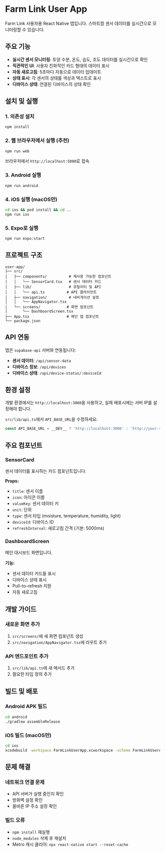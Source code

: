 # Farm Link User App

Farm Link 사용자용 React Native 앱입니다. 스마트팜 센서 데이터를 실시간으로 모니터링할 수 있습니다.

## 주요 기능

- **실시간 센서 모니터링**: 토양 수분, 온도, 습도, 조도 데이터를 실시간으로 확인
- **직관적인 UI**: 사용자 친화적인 카드 형태의 데이터 표시
- **자동 새로고침**: 5초마다 자동으로 데이터 업데이트
- **상태 표시**: 각 센서의 상태를 색상과 텍스트로 표시
- **디바이스 상태**: 연결된 디바이스의 상태 확인

## 설치 및 실행

### 1. 의존성 설치
```bash
npm install
```

### 2. 웹 브라우저에서 실행 (추천)
```bash
npm run web
```
브라우저에서 `http://localhost:5000`로 접속

### 3. Android 실행
```bash
npm run android
```

### 4. iOS 실행 (macOS만)
```bash
cd ios && pod install && cd ..
npm run ios
```

### 5. Expo로 실행
```bash
npm run expo:start
```

## 프로젝트 구조

```
user-app/
├── src/
│   ├── components/          # 재사용 가능한 컴포넌트
│   │   └── SensorCard.tsx   # 센서 데이터 카드
│   ├── lib/                 # 유틸리티 및 API
│   │   └── api.ts          # API 클라이언트
│   ├── navigation/          # 네비게이션 설정
│   │   └── AppNavigator.tsx
│   └── screens/            # 화면 컴포넌트
│       └── DashboardScreen.tsx
├── App.tsx                 # 메인 앱 컴포넌트
└── package.json
```

## API 연동

앱은 `supabase-api` 서버와 연동됩니다:

- **센서 데이터**: `/api/sensor-data`
- **디바이스 정보**: `/api/devices`
- **디바이스 상태**: `/api/device-status/:deviceId`

## 환경 설정

개발 환경에서는 `http://localhost:3000`을 사용하고, 실제 배포시에는 서버 IP를 설정해야 합니다.

`src/lib/api.ts`에서 `API_BASE_URL`을 수정하세요:

```typescript
const API_BASE_URL = __DEV__ ? 'http://localhost:3000' : 'http://your-server-ip:3000';
```

## 주요 컴포넌트

### SensorCard
센서 데이터를 표시하는 카드 컴포넌트입니다.

**Props:**
- `title`: 센서 이름
- `icon`: 아이콘 이름
- `valueKey`: 센서 데이터 키
- `unit`: 단위
- `type`: 센서 타입 (moisture, temperature, humidity, light)
- `deviceId`: 디바이스 ID
- `refreshInterval`: 새로고침 간격 (기본: 5000ms)

### DashboardScreen
메인 대시보드 화면입니다.

**기능:**
- 센서 데이터 카드들 표시
- 디바이스 상태 표시
- Pull-to-refresh 지원
- 자동 새로고침

## 개발 가이드

### 새로운 화면 추가
1. `src/screens/`에 새 화면 컴포넌트 생성
2. `src/navigation/AppNavigator.tsx`에 라우트 추가

### API 엔드포인트 추가
1. `src/lib/api.ts`에 새 메서드 추가
2. 필요한 타입 정의 추가

## 빌드 및 배포

### Android APK 빌드
```bash
cd android
./gradlew assembleRelease
```

### iOS 빌드 (macOS만)
```bash
cd ios
xcodebuild -workspace FarmLinkUserApp.xcworkspace -scheme FarmLinkUserApp -configuration Release
```

## 문제 해결

### 네트워크 연결 문제
- API 서버가 실행 중인지 확인
- 방화벽 설정 확인
- 올바른 IP 주소 설정 확인

### 빌드 오류
- `npm install` 재실행
- `node_modules` 삭제 후 재설치
- Metro 캐시 클리어: `npx react-native start --reset-cache`
